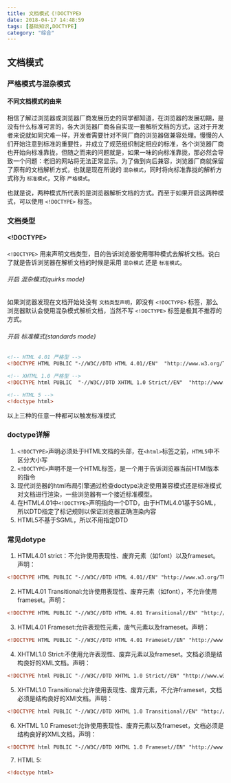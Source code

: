 ```yaml
---
title: 文档模式《!DOCTYPE》
date: 2018-04-17 14:48:59
tags: [基础知识,DOCTYPE]
category: "综合"
---
```

## 文档模式

### 严格模式与混杂模式

#### 不同文档模式的由来

相信了解过浏览器或浏览器厂商发展历史的同学都知道，在浏览器的发展初期，是没有什么标准可言的，各大浏览器厂商各自实现一套解析文档的方式，这对于开发者来说就如同灾难一样，开发者需要针对不同厂商的浏览器做兼容处理。慢慢的人们开始注意到标准的重要性，并成立了规范组织制定相应的标准，各个浏览器厂商也开始向标准靠拢，但随之而来的问题就是，如果一味的向标准靠拢，那必然会导致一个问题：老旧的网站将无法正常显示。为了做到向后兼容，浏览器厂商就保留了原有的文档解析方式，也就是现在所说的 `混杂模式`，同时将向标准靠拢的解析方式称为 `标准模式`，又称 `严格模式`。

也就是说，两种模式所代表的是浏览器解析文档的方式。而至于如果开启这两种模式，可以使用 `<!DOCTYPE>` 标签。

### 文档类型

#### <!DOCTYPE>

`<!DOCTYPE>` 用来声明文档类型，目的告诉浏览器使用哪种模式去解析文档。说白了就是告诉浏览器在解析文档的时候是采用 `混杂模式` 还是 `标准模式`。

###### 开启 混杂模式(quirks mode)

如果浏览器发现在文档开始处没有 `文档类型声明`，即没有 `<!DOCTYPE>` 标签，那么浏览器默认会使用混杂模式解析文档，当然不写 `<!DOCTYPE>` 标签是极其不推荐的方式。

###### 开启 标准模式(standards mode)

```html
<!-- HTML 4.01 严格型 -->
<!DOCTYPE HTML PUBLIC "-//W3C//DTD HTML 4.01//EN"  "http://www.w3.org/TR/html4/strict.dtd">

<!-- XHTML 1.0 严格型 -->
<!DOCTYPE html PUBLIC  "-//W3C//DTD XHTML 1.0 Strict//EN"  "http://www.w3.org/TR/xhtml1/DTD/xhtml1-strict.dtd">

<!-- HTML 5 -->
<!doctype html>
```

以上三种的任意一种都可以触发标准模式

### doctype详解
1. `<!DOCTYPE>`声明必须处于HTML文档的头部，在`<html>`标签之前，`HTML5`中不区分大小写
2. `<!DOCTYPE>`声明不是一个HTML标签，是一个用于告诉浏览器当前HTMl版本的指令
3. 现代浏览器的html布局引擎通过检查doctype决定使用兼容模式还是标准模式对文档进行渲染，一些浏览器有一个接近标准模型。
4. 在HTML4.01中`<!DOCTYPE>`声明指向一个DTD，由于HTML4.01基于SGML，所以DTD指定了标记规则以保证浏览器正确渲染内容
5. HTML5不基于SGML，所以不用指定DTD

### 常见dotype
1. HTML4.01 strict：不允许使用表现性、废弃元素（如font）以及frameset。声明：
```html
<!DOCTYPE HTML PUBLIC "-//W3C//DTD HTML 4.01//EN" "http://www.w3.org/TR/html4/strict.dtd">
```
2. HTML4.01 Transitional:允许使用表现性、废弃元素（如font），不允许使用frameset。声明：
```html
<!DOCTYPE HTML PUBLIC "-//W3C//DTD HTML 4.01 Transitional//EN" "http://www.w3.org/TR/html4/loose.dtd">
```
3. HTML4.01 Frameset:允许表现性元素，废气元素以及frameset。声明：
```html
<!DOCTYPE HTML PUBLIC "-//W3C//DTD HTML 4.01 Frameset//EN" "http://www.w3.org/TR/html4/frameset.dtd">
```
4. XHTML1.0 Strict:不使用允许表现性、废弃元素以及frameset。文档必须是结构良好的XML文档。声明：
```html
<!DOCTYPE html PUBLIC "-//W3C//DTD XHTML 1.0 Strict//EN" "http://www.w3.org/TR/xhtml1/DTD/xhtml1-strict.dtd">
```
5. XHTML1.0 Transitional:允许使用表现性、废弃元素，不允许frameset，文档必须是结构良好的XMl文档。声明：
```html
<!DOCTYPE html PUBLIC "-//W3C//DTD XHTML 1.0 Transitional//EN" "http://www.w3.org/TR/xhtml1/DTD/xhtml1-transitional.dtd">
```
6. XHTML 1.0 Frameset:允许使用表现性、废弃元素以及frameset，文档必须是结构良好的XML文档。声明：
```html
<!DOCTYPE html PUBLIC "-//W3C//DTD XHTML 1.0 Frameset//EN" "http://www.w3.org/TR/xhtml1/DTD/xhtml1-frameset.dtd">
```
7. HTML 5:
```html
<!doctype html>
```
